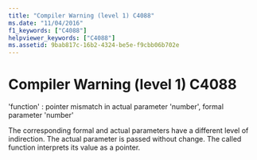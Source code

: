 ```yaml
---
title: "Compiler Warning (level 1) C4088"
ms.date: "11/04/2016"
f1_keywords: ["C4088"]
helpviewer_keywords: ["C4088"]
ms.assetid: 9bab817c-16b2-4324-be5e-f9cbb06b702e
---
```

# Compiler Warning (level 1) C4088

'function' : pointer mismatch in actual parameter 'number', formal parameter 'number'

The corresponding formal and actual parameters have a different level of indirection. The actual parameter is passed without change. The called function interprets its value as a pointer.
